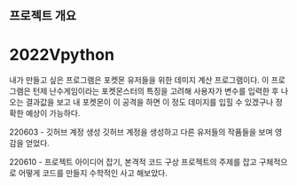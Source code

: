 ## 프로젝트 개요
# 2022Vpython

내가 만들고 싶은 프로그램은 포켓몬 유저들을 위한 데미지 계산 프로그램이다. 이 프로그램은 턴제 난수게임이라는 포켓몬스터의 특징을 고려해 사용자가 변수를 입력한 후 나오는 결과값을 보고 내 포켓몬이 이 공격을 하면 이 정도 데미지를 입힐 수 있겠구나 정확한 예상이 가능하다.

220603 - 깃허브 계정 생성
깃허브 계정을 생성하고 다른 유저들의 작품들을 보며 영감을 얻었다.

220610 - 프로젝트 아이디어 잡기, 본격적 코드 구상
프로젝트의 주제를 잡고 구체적으로 어떻게 코드를 만들지 수학적인 사고 해보았다.
